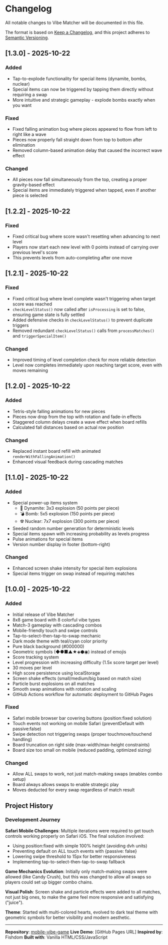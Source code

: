 # Changelog

All notable changes to Vibe Matcher will be documented in this file.

The format is based on [Keep a Changelog](https://keepachangelog.com/en/1.0.0/),
and this project adheres to [Semantic Versioning](https://semver.org/spec/v2.0.0.html).

## [1.3.0] - 2025-10-22

### Added
- Tap-to-explode functionality for special items (dynamite, bombs, nuclear)
- Special items can now be triggered by tapping them directly without requiring a swap
- More intuitive and strategic gameplay - explode bombs exactly when you want

### Fixed
- Fixed falling animation bug where pieces appeared to flow from left to right like a wave
- Pieces now properly fall straight down from top to bottom after elimination
- Removed column-based animation delay that caused the incorrect wave effect

### Changed
- All pieces now fall simultaneously from the top, creating a proper gravity-based effect
- Special items are immediately triggered when tapped, even if another piece is selected

## [1.2.2] - 2025-10-22

### Fixed
- Fixed critical bug where score wasn't resetting when advancing to next level
- Players now start each new level with 0 points instead of carrying over previous level's score
- This prevents levels from auto-completing after one move

## [1.2.1] - 2025-10-22

### Fixed
- Fixed critical bug where level complete wasn't triggering when target score was reached
- `checkLevelStatus()` now called after `isProcessing` is set to false, ensuring game state is fully settled
- Added defensive checks in `checkLevelStatus()` to prevent duplicate triggers
- Removed redundant `checkLevelStatus()` calls from `processMatches()` and `triggerSpecialItem()`

### Changed
- Improved timing of level completion check for more reliable detection
- Level now completes immediately upon reaching target score, even with moves remaining

## [1.2.0] - 2025-10-22

### Added
- Tetris-style falling animations for new pieces
- Pieces now drop from the top with rotation and fade-in effects
- Staggered column delays create a wave effect when board refills
- Calculated fall distances based on actual row position

### Changed
- Replaced instant board refill with animated `renderWithFallingAnimation()`
- Enhanced visual feedback during cascading matches

## [1.1.0] - 2025-10-22

### Added
- Special power-up items system
  - 🧨 Dynamite: 3x3 explosion (50 points per piece)
  - 💣 Bomb: 5x5 explosion (150 points per piece)
  - ☢️ Nuclear: 7x7 explosion (300 points per piece)
- Seeded random number generation for deterministic levels
- Special items spawn with increasing probability as levels progress
- Pulse animations for special items
- Version number display in footer (bottom-right)

### Changed
- Enhanced screen shake intensity for special item explosions
- Special items trigger on swap instead of requiring matches

## [1.0.0] - 2025-10-22

### Added
- Initial release of Vibe Matcher
- 8x8 game board with 8 colorful vibe types
- Match-3 gameplay with cascading combos
- Mobile-friendly touch and swipe controls
- Tap-to-select-then-tap-to-swap mechanic
- Dark mode theme with teal/cyan color priority
- Pure black background (#000000)
- Geometric symbols (◆●■▲★◈⬢◉) instead of emojis
- Score tracking system
- Level progression with increasing difficulty (1.5x score target per level)
- 30 moves per level
- High score persistence using localStorage
- Screen shake effects (small/medium/big based on match size)
- Particle burst explosions on all matches
- Smooth swap animations with rotation and scaling
- GitHub Actions workflow for automatic deployment to GitHub Pages

### Fixed
- Safari mobile browser bar covering buttons (position:fixed solution)
- Touch events not working on mobile Safari (preventDefault with passive:false)
- Swipe detection not triggering swaps (proper touchmove/touchend handling)
- Board truncation on right side (max-width/max-height constraints)
- Board size too small on mobile (reduced padding, optimized sizing)

### Changed
- Allow ALL swaps to work, not just match-making swaps (enables combo setup)
- Board always allows swaps to enable strategic play
- Moves deducted for every swap regardless of match result

## Project History

### Development Journey

**Safari Mobile Challenges**: Multiple iterations were required to get touch controls working properly on Safari iOS. The final solution involved:
- Using position:fixed with simple 100% height (avoiding dvh units)
- Preventing default on ALL touch events with {passive: false}
- Lowering swipe threshold to 15px for better responsiveness
- Implementing tap-to-select-then-tap-to-swap fallback

**Game Mechanics Evolution**: Initially only match-making swaps were allowed (like Candy Crush), but this was changed to allow all swaps so players could set up bigger combo chains.

**Visual Polish**: Screen shake and particle effects were added to all matches, not just big ones, to make the game feel more responsive and satisfying ("juice").

**Theme**: Started with multi-colored hearts, evolved to dark teal theme with geometric symbols for better visibility and modern aesthetic.

---

**Repository**: [mobile-vibe-game](https://github.com/jedi-diah418/mobile-vibe-game)
**Live Demo**: [GitHub Pages URL]
**Inspired by**: Fishdom
**Built with**: Vanilla HTML/CSS/JavaScript
